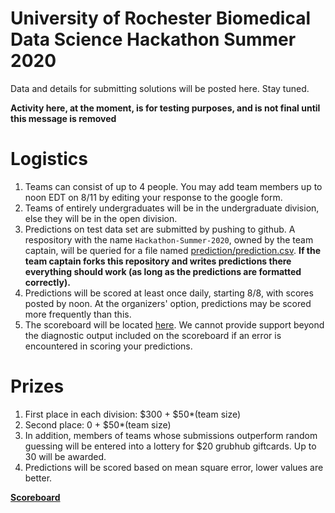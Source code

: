 # University of Rochester Biomedical Data Science Hackathon Summer 2020

Data and details for submitting solutions will be posted here.  Stay
tuned.

**Activity here, at the moment, is for testing
  purposes, and is not final until this message is removed**

# Logistics

1.  Teams can consist of up to 4 people.  You may add team members up
to noon EDT on 8/11 by editing your response to the google form.
2.  Teams of entirely undergraduates will be in the undergraduate
division, else they will be in the open division.
3.  Predictions on test data set are submitted by pushing to
    github.  A respository with the name `Hackathon-Summer-2020`,
    owned by the team captain, will
    be queried for a file named [prediction/prediction.csv](prediction/prediction.csv).  **If the team captain forks this
    repository and writes predictions there everything should work
    (as long as the predictions are formatted correctly).**
2.  Predictions will be scored at least once daily, starting 8/8, with
    scores posted by noon.  At
    the organizers' option, predictions may be scored more frequently
    than this.
3.  The scoreboard will be located
    [here](https://rochester-biomedical-ds.github.io/Hackathon-Summer-2020/Leaderboard.html).
    We  cannot provide support
    beyond the diagnostic output included on the scoreboard if an error is
    encountered in scoring your predictions.

# Prizes
1.  First place in each division: $300 + $50*(team size)
2.  Second place: 0 + $50*(team size)
3.  In addition, members of teams whose submissions outperform random
    guessing will be entered into a lottery for $20 grubhub
    giftcards.  Up to 30 will be awarded.
1.  Predictions will be scored based on mean square error, lower
values are better.

[**Scoreboard**](https://rochester-biomedical-ds.github.io/Hackathon-Summer-2020/Leaderboard.html)
